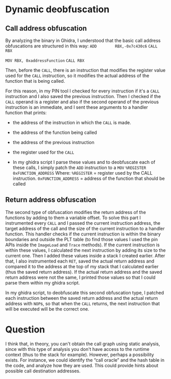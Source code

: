 # Dynamic deobfuscation
## Call address obfuscation
By analyzing the binary in Ghidra, I understood that the basic call address obfuscations are structured in this way:
`ADD        RBX,-0x7c430c6`
`CALL       RBX`

`MOV RBX, 0xaddressFunction`
`CALL RBX`

Then, before the `CALL`, there is an instruction that modifies the register value used for the `CALL` instruction, so it modifies the actual address of the function that is being called.

For this reason, in my PIN tool I checked for every instruction if it's a `CALL` instruction  and I also saved the previous instruction.
Then I checked if the `CALL` operand is a register and also if the second operand of the previous instruction is an immediate, and I sent these arguments to a handler function that prints:
- the address of the instruction in which the `CALL` is made.
- the address of the function being called
- the address of the previous instruction
- the register used for the `CALL`

- In my ghidra script I parse these values and to deobfuscate each of these calls, I simply patch the `ADD` instruction to a `MOV` `%REGISTER 0xFUNCTION_ADDRESS`
Where:
`%REGISTER` = register used by the CALL instruction.
`0xFUNCTION_ADDRESS` = address of the function that should be called

## Return address obfuscation
The second type of obfuscation modifies the return address of the functions by adding to them a variable offset.
To solve this part I instrumented every `CALL` and I passed the current instruction address, the target address of the call and the size of the current instruction to a handler function. This handler checks if the current instruction is within the binary boundaries and outside the PLT table (to find those values I used the pin APIs inside the `ImageLoad` and `Trace` methods).
If the current instruction is within these values, I calculated the next instruction by adding its size to the current one. Then I added these values inside a stack I created earlier.
After that, I also instrumented each `RET`, saved the actual return address and compared it to the address at the top of my stack that I calculated earlier (thus the saved return address). If the actual return address and the saved return address were not the same, I printed those values so that I could parse them within my ghidra script.

In my ghidra script, to deobfuscate this second obfuscation type, I patched each instruction between the saved return address and the actual return address with `NOP`s, so that when the `CALL` returns, the next instruction that will be executed will be the correct one.


# Question
I think that, in theory, you can't obtain the call graph using static analysis, since with this type of analysis you don't have access to the runtime context (thus to the stack for example).
However, perhaps a possibility exists. For instance, we could identify the “call oracle” and the hash table in the code, and analyze how they are used. This could provide hints about possible call destination addresses.
